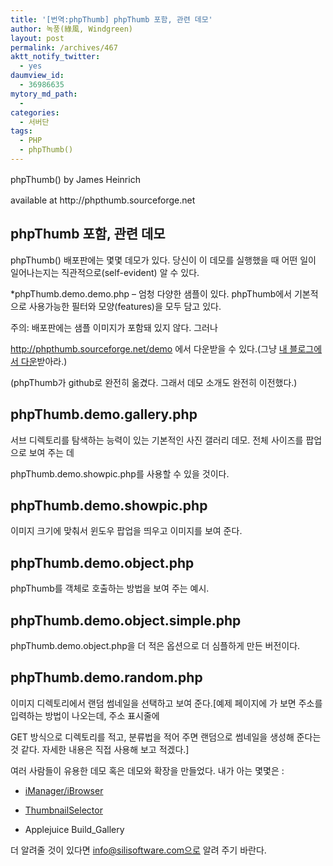 ```yaml
---
title: '[번역:phpThumb] phpThumb 포함, 관련 데모'
author: 녹풍(綠風, Windgreen)
layout: post
permalink: /archives/467
aktt_notify_twitter:
  - yes
daumview_id:
  - 36986635
mytory_md_path:
  - 
categories:
  - 서버단
tags:
  - PHP
  - phpThumb()
---
```

<span style="line-height: 1.5em;">phpThumb() by James Heinrich</span>

<div class="box">
  <p>
    available at http://phpthumb.sourceforge.net
  </p>
</div>

## phpThumb 포함, 관련 데모

phpThumb() 배포판에는 몇몇 데모가 있다. 당신이 이 데모를 실행했을 때 어떤 일이 일어나는지는 직관적으로(self-evident) 알 수 있다.

*phpThumb.demo.demo.php &#8211; 엄청 다양한 샘플이 있다. phpThumb에서 기본적으로 사용가능한 필터와 모양(features)을 모두 담고 있다.

주의: 배포판에는 샘플 이미지가 포함돼 있지 않다. 그러나

http://phpthumb.sourceforge.net/demo 에서 다운받을 수 있다.(그냥 <a title="[phpThumb()] 예제 이미지 다운받기" href="http://mytory.net/archives/511" target="_blank">내 블로그에서 다운</a>받아라.)

(phpThumb가 github로 완전히 옮겼다. 그래서 데모 소개도 완전히 이전했다.)

## phpThumb.demo.gallery.php

서브 디렉토리를 탐색하는 능력이 있는 기본적인 사진 갤러리 데모. 전체 사이즈를 팝업으로 보여 주는 데

phpThumb.demo.showpic.php를 사용할 수 있을 것이다.

## phpThumb.demo.showpic.php

이미지 크기에 맞춰서 윈도우 팝업을 띄우고 이미지를 보여 준다.

## phpThumb.demo.object.php

phpThumb를 객체로 호출하는 방법을 보여 주는 예시.

## phpThumb.demo.object.simple.php

phpThumb.demo.object.php을 더 적은 옵션으로 더 심플하게 만든 버전이다.

## phpThumb.demo.random.php

이미지 디렉토리에서 랜덤 썸네일을 선택하고 보여 준다.[예제 페이지에 가 보면 주소를 입력하는 방법이 나오는데, 주소 표시줄에

GET 방식으로 디렉토리를 적고, 분류법을 적어 주면 랜덤으로 썸네일을 생성해 준다는 것 같다. 자세한 내용은 직접 사용해 보고 적겠다.]

여러 사람들이 유용한 데모 혹은 데모와 확장을 만들었다. 내가 아는 몇몇은 :

* <a href="http://www.j-cons.com/news/" target="_blank">iManager/iBrowser</a>

* <a href="http://www.silisoftware.com/scripts/ThumbnailSelector" target="_blank">ThumbnailSelector</a>

* Applejuice Build_Gallery

더 알려줄 것이 있다면 info@silisoftware.com으로 알려 주기 바란다.
